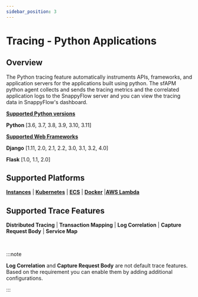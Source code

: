 ```yaml
---
sidebar_position: 3 
---
```

# Tracing - Python Applications

## Overview

The Python tracing feature automatically instruments APIs, frameworks, and application servers for the applications built using python. The sfAPM python agent collects and sends the tracing metrics and the correlated application logs to the SnappyFlow server and you can view the tracing data in SnappyFlow's dashboard.

<div class="blue_textbox">
	<b><u>Supported Python versions</u></b> 
	<p>
		<b>Python</b> [3.6, 3.7, 3.8, 3.9, 3.10, 3.11] </p>
	<b><u>Supported Web Frameworks</u></b>
	<p>
		<b>Django</b> [1.11, 2.0, 2.1, 2.2, 3.0, 3.1, 3.2, 4.0]
	</p>
    <p>
       <b>Flask</b>  [1.0, 1.1, 2.0]  
    </p>
</div>


## Supported Platforms

**[Instances](/docs/sidebar-snappyflow-saas/Tracing/python/python_on_instance)** | **[Kubernetes](/docs/sidebar-snappyflow-saas/Tracing/python/python_in_kubernetes)** | **[ECS](/docs/sidebar-snappyflow-saas/Tracing/python/python_in_ECS)** | **[Docker](/docs/sidebar-snappyflow-saas/Tracing/python/python_in_docker)** |**[AWS Lambda](/docs/sidebar-snappyflow-saas/Tracing/python/aws_lamda)**



## Supported Trace Features 

**Distributed Tracing** | **Transaction Mapping** | **Log Correlation** | **Capture Request Body** | **Service Map**

<br/>

:::note

**Log Correlation** and **Capture Request Body** are not default trace features. Based on the requirement you can enable them by adding additional configurations.

:::





